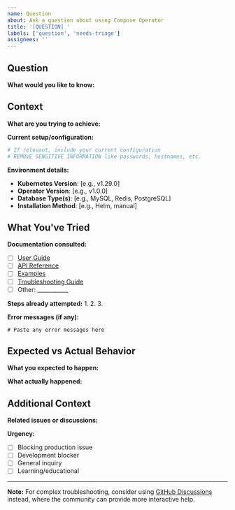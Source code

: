 ```yaml
---
name: Question
about: Ask a question about using Compose Operator
title: '[QUESTION] '
labels: ['question', 'needs-triage']
assignees: ''
---
```


## Question

**What would you like to know:**
<!-- Please be as specific as possible with your question -->

## Context

**What are you trying to achieve:**
<!-- Describe your overall goal or use case -->

**Current setup/configuration:**
```yaml
# If relevant, include your current configuration
# REMOVE SENSITIVE INFORMATION like passwords, hostnames, etc.
```

**Environment details:**
- **Kubernetes Version**: [e.g., v1.29.0]
- **Operator Version**: [e.g., v1.0.0]
- **Database Type(s)**: [e.g., MySQL, Redis, PostgreSQL]
- **Installation Method**: [e.g., Helm, manual]

## What You've Tried

**Documentation consulted:**
- [ ] [User Guide](../../docs/user-guide/)
- [ ] [API Reference](../../docs/api-reference/)
- [ ] [Examples](../../examples/)
- [ ] [Troubleshooting Guide](../../docs/user-guide/troubleshooting.md)
- [ ] Other: ___________

**Steps already attempted:**
1. 
2. 
3. 

**Error messages (if any):**
```
# Paste any error messages here
```

## Expected vs Actual Behavior

**What you expected to happen:**
<!-- Describe what you thought would happen -->

**What actually happened:**
<!-- Describe what actually occurred -->

## Additional Context

**Related issues or discussions:**
<!-- Link any related GitHub issues or discussions -->

**Urgency:**
- [ ] Blocking production issue
- [ ] Development blocker  
- [ ] General inquiry
- [ ] Learning/educational

---

**Note:** For complex troubleshooting, consider using [GitHub Discussions](https://github.com/upmio/compose-operator/discussions) instead, where the community can provide more interactive help.